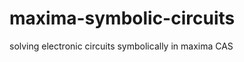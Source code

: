 maxima-symbolic-circuits
========================

solving electronic circuits symbolically in maxima CAS